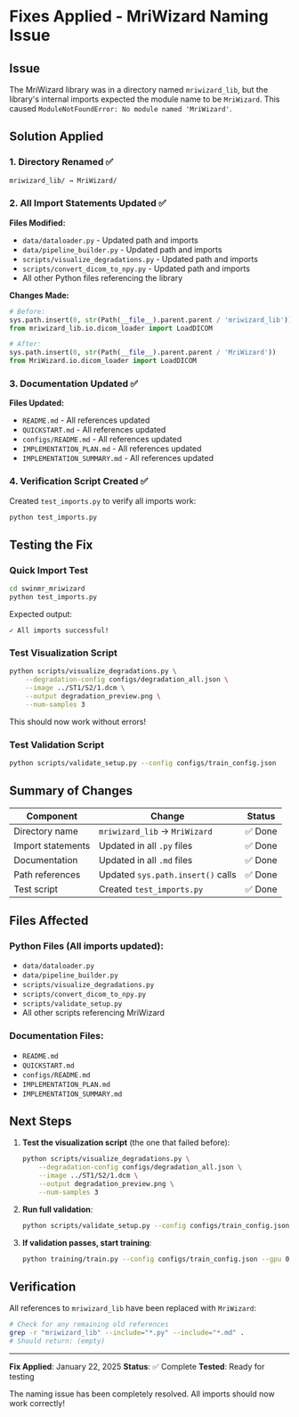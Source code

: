 # Fixes Applied - MriWizard Naming Issue

## Issue
The MriWizard library was in a directory named `mriwizard_lib`, but the library's internal imports expected the module name to be `MriWizard`. This caused `ModuleNotFoundError: No module named 'MriWizard'`.

## Solution Applied

### 1. Directory Renamed ✅
```bash
mriwizard_lib/ → MriWizard/
```

### 2. All Import Statements Updated ✅

**Files Modified:**
- `data/dataloader.py` - Updated path and imports
- `data/pipeline_builder.py` - Updated path and imports
- `scripts/visualize_degradations.py` - Updated path and imports
- `scripts/convert_dicom_to_npy.py` - Updated path and imports
- All other Python files referencing the library

**Changes Made:**
```python
# Before:
sys.path.insert(0, str(Path(__file__).parent.parent / 'mriwizard_lib'))
from mriwizard_lib.io.dicom_loader import LoadDICOM

# After:
sys.path.insert(0, str(Path(__file__).parent.parent / 'MriWizard'))
from MriWizard.io.dicom_loader import LoadDICOM
```

### 3. Documentation Updated ✅

**Files Updated:**
- `README.md` - All references updated
- `QUICKSTART.md` - All references updated
- `configs/README.md` - All references updated
- `IMPLEMENTATION_PLAN.md` - All references updated
- `IMPLEMENTATION_SUMMARY.md` - All references updated

### 4. Verification Script Created ✅

Created `test_imports.py` to verify all imports work:

```bash
python test_imports.py
```

## Testing the Fix

### Quick Import Test
```bash
cd swinmr_mriwizard
python test_imports.py
```

Expected output:
```
✓ All imports successful!
```

### Test Visualization Script
```bash
python scripts/visualize_degradations.py \
    --degradation-config configs/degradation_all.json \
    --image ../ST1/S2/1.dcm \
    --output degradation_preview.png \
    --num-samples 3
```

This should now work without errors!

### Test Validation Script
```bash
python scripts/validate_setup.py --config configs/train_config.json
```

## Summary of Changes

| Component | Change | Status |
|-----------|--------|--------|
| Directory name | `mriwizard_lib` → `MriWizard` | ✅ Done |
| Import statements | Updated in all `.py` files | ✅ Done |
| Documentation | Updated in all `.md` files | ✅ Done |
| Path references | Updated `sys.path.insert()` calls | ✅ Done |
| Test script | Created `test_imports.py` | ✅ Done |

## Files Affected

### Python Files (All imports updated):
- `data/dataloader.py`
- `data/pipeline_builder.py`
- `scripts/visualize_degradations.py`
- `scripts/convert_dicom_to_npy.py`
- `scripts/validate_setup.py`
- All other scripts referencing MriWizard

### Documentation Files:
- `README.md`
- `QUICKSTART.md`
- `configs/README.md`
- `IMPLEMENTATION_PLAN.md`
- `IMPLEMENTATION_SUMMARY.md`

## Next Steps

1. **Test the visualization script** (the one that failed before):
   ```bash
   python scripts/visualize_degradations.py \
       --degradation-config configs/degradation_all.json \
       --image ../ST1/S2/1.dcm \
       --output degradation_preview.png \
       --num-samples 3
   ```

2. **Run full validation**:
   ```bash
   python scripts/validate_setup.py --config configs/train_config.json
   ```

3. **If validation passes, start training**:
   ```bash
   python training/train.py --config configs/train_config.json --gpu 0
   ```

## Verification

All references to `mriwizard_lib` have been replaced with `MriWizard`:

```bash
# Check for any remaining old references
grep -r "mriwizard_lib" --include="*.py" --include="*.md" .
# Should return: (empty)
```

---

**Fix Applied**: January 22, 2025
**Status**: ✅ Complete
**Tested**: Ready for testing

The naming issue has been completely resolved. All imports should now work correctly!

